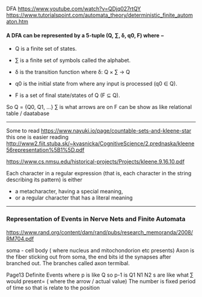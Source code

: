 

DFA 
https://www.youtube.com/watch?v=QDjq027rtQY
https://www.tutorialspoint.com/automata_theory/deterministic_finite_automaton.htm

#### A DFA can be represented by a 5-tuple (Q, ∑, δ, q0, F) where −

- Q is a finite set of states.

- ∑ is a finite set of symbols called the alphabet.

- δ is the transition function where δ: Q × ∑ → Q

- q0 is the initial state from where any input is processed (q0 ∈ Q).

- F is a set of final state/states of Q (F ⊆ Q).

So 
Q = {Q0, Q1, ...}
∑ is what arrows are on 
F can be show as like relational table / daatabase

****
Some to read
https://www.nayuki.io/page/countable-sets-and-kleene-star
this one is easier reading
http://www2.fiit.stuba.sk/~kvasnicka/CognitiveScience/2.prednaska/kleene56representation%5B1%5D.pdf

https://www.cs.nmsu.edu/historical-projects/Projects/kleene.9.16.10.pdf


Each character in a regular expression (that is, each character in the string describing its pattern) 
is either 
- a metacharacter, having a special meaning, 
- or a regular character that has a literal meaning


****

### Representation of Events in Nerve Nets and Finite Automata
https://www.rand.org/content/dam/rand/pubs/research_memoranda/2008/RM704.pdf

soma - cell body ( where nucleus and mitochondorion etc presents)
Axon is the fiber sticking out from soma, the end bits id the synapses after branched out.
The branches called axon termibal.

Page13 Definite Events
where p is like Q so p-1 is Q1
N1 N2 s are like what ∑ would present= ( where the arrow / actual value) 
The number is fixed period of time so that is relate to the position


